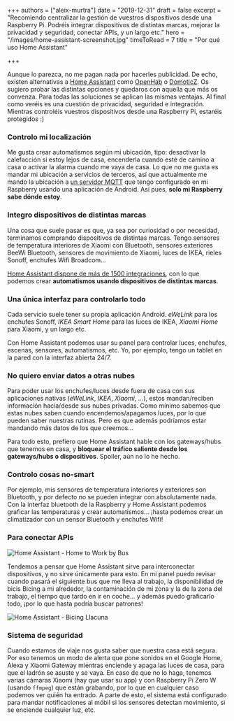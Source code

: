 +++
authors = ["aleix-murtra"]
date = "2019-12-31"
draft = false
excerpt = "Recomiendo centralizar la gestión de vuestros dispositivos desde una Raspberry Pi. Podréis integrar dispositivos de distintas marcas, mejorar la privacidad y seguridad, conectar APIs, y un largo etc."
hero = "/images/home-assistant-screenshot.jpg"
timeToRead = 7
title = "Por qué uso Home Assistant"

+++
 
Aunque lo parezca, no me pagan nada por hacerles publicidad. De echo, existen alternativas a [Home Assistant](https://www.home-assistant.io/) como [OpenHab](https://www.openhab.org/) o [DomoticZ](https://www.domoticz.com/). Os sugiero probar las distintas opciones y quedaros con aquella que más os convenza. Para todas las soluciones se aplican las mismas ventajas. Al final como veréis es una cuestión de privacidad, seguridad e integración. Mientras controléis vuestros dispositivos desde una Raspberry Pi, estaréis protegidos :)

### Controlo mi localización

Me gusta crear automatismos según mi ubicación, tipo: desactivar la calefacción si estoy lejos de casa, encenderla cuando esté de camino a casa o activar la alarma cuando me vaya de casa. Lo que no me gusta es mandar mi ubicación a servicios de terceros, así que actualmente me mando la ubicación a [un servidor MQTT](https://www.home-assistant.io/integrations/owntracks/) que tengo configurado en mi Raspberry usando una aplicación de Android. Así pues, **solo mi Raspberry sabe dónde estoy**.

### Integro dispositivos de distintas marcas

Una cosa que suele pasar es que, ya sea por curiosidad o por necesidad, terminamos comprando dispositivos de distintas marcas. Tengo sensores de temperatura interiores de Xiaomi con Bluetooth, sensores exteriores BeeWi Bluetooth, sensores de movimiento de Xiaomi, luces de IKEA, rieles Sonoff, enchufes Wifi Broadcom... 

[Home Assistant dispone de más de 1500 integraciones](https://www.home-assistant.io/integrations/), con lo que podemos crear **automatismos usando dispositivos de distintas marcas**.

### Una única interfaz para controlarlo todo

Cada servicio suele tener su propia aplicación Android. *eWeLink* para los enchufes Sonoff, *IKEA Smart Home* para las luces de IKEA, *Xiaomi Home* para Xiaomi, y un largo etc. 

Con Home Assistant podemos usar su panel para controlar luces, enchufes, escenas, sensores, automatismos, etc. Yo, por ejemplo, tengo un tablet en la pared con la interfaz abierta 24/7.

### No quiero enviar datos a otras nubes

Para poder usar los enchufes/luces desde fuera de casa con sus aplicaciones nativas (*eWeLink*, *IKEA*, *Xiaomi*, ...), estos mandan/reciben información hacia/desde sus nubes privadas. Como mínimo sabemos que estas nubes saben cuando encendemos/apagamos luces, por lo que pueden saber nuestras rutinas. Pero es que además podríamos estar mandando más datos de los que creemos... 

Para todo esto, prefiero que Home Assistant hable con los gateways/hubs que tenemos en casa, y **bloquear el tráfico saliente desde los gateways/hubs o dispositivos**. Spoiler, aún no lo he hecho.

### Controlo cosas no-smart

Por ejemplo, mis sensores de temperatura interiores y exteriores son Bluetooth, y por defecto no se pueden integrar con absolutamente nada. Con la interfaz bluetooth de la Raspberry y Home Assistant podemos graficar las temperaturas y crear automatismos... ¡hasta podemos crear un climatizador con un sensor Bluetooth y enchufes Wifi!

### Para conectar APIs

![Home Assistant - Home to Work by Bus](/images/home-assistant-home-to-work-bus.jpg)

Tendemos a pensar que Home Assistant sirve para interconectar dispositivos, y no sirve únicamente para esto. En mi panel puedo revisar cuando pasará el siguiente bus que me lleva al trabajo, la disponibilidad de bicis Bicing a mi alrededor, la contaminación de mi zona y la de la zona del trabajo, el tiempo que tardo en ir en coche... y además puedo graficarlo todo, ¡por lo que hasta podría buscar patrones!

![Home Assistant - Bicing Llacuna](/images/home-assistant-bicing-llacuna.jpg)

### Sistema de seguridad

Cuando estamos de viaje nos gusta saber que nuestra casa está segura. Por eso tenemos un modo de alerta que pone sonidos en el Google Home, Alexa y Xiaomi Gateway mientras enciende y apaga las luces de casa, para que el ladrón se asuste y se vaya. En caso de que no lo haga, tenemos varias cámaras Xiaomi (hay que usar su app) y con Raspberry Pi Zero W (usando `ffmpeg`) que están grabando, por lo que en cualquier caso podemos ver quién ha entrado. A parte de esto, el sistema está configurado para mandar notificaciones al móbil si los sensores detectan movimiento, si se enciende cualquier luz, etc.